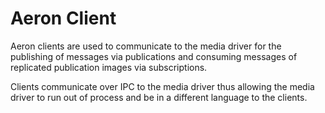 Aeron Client
===

Aeron clients are used to communicate to the media driver for the publishing of messages via publications and consuming messages of replicated publication images via subscriptions.

Clients communicate over IPC to the media driver thus allowing the media driver to run out of process and be in a different language to the clients.
